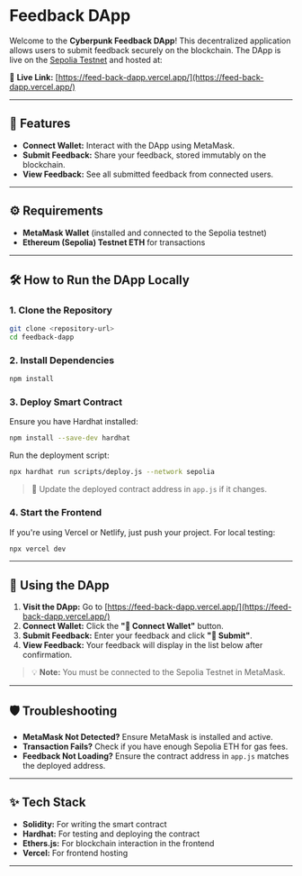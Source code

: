 # Feedback DApp

Welcome to the **Cyberpunk Feedback DApp**! This decentralized application allows users to submit feedback securely on the blockchain. The DApp is live on the [Sepolia Testnet](https://sepolia.etherscan.io/) and hosted at:

🔗 **Live Link:** [https://feed-back-dapp.vercel.app/](https://feed-back-dapp.vercel.app/)

---

## 📄 Features
- **Connect Wallet:** Interact with the DApp using MetaMask.
- **Submit Feedback:** Share your feedback, stored immutably on the blockchain.
- **View Feedback:** See all submitted feedback from connected users.

---

## ⚙️ Requirements
- **MetaMask Wallet** (installed and connected to the Sepolia testnet)
- **Ethereum (Sepolia) Testnet ETH** for transactions

---

## 🛠️ How to Run the DApp Locally

### 1. **Clone the Repository**
```bash
git clone <repository-url>
cd feedback-dapp
```

### 2. **Install Dependencies**
```bash
npm install
```

### 3. **Deploy Smart Contract**
Ensure you have Hardhat installed:
```bash
npm install --save-dev hardhat
```

Run the deployment script:
```bash
npx hardhat run scripts/deploy.js --network sepolia
```

> 🔄 Update the deployed contract address in `app.js` if it changes.

### 4. **Start the Frontend**
If you're using Vercel or Netlify, just push your project. For local testing:
```bash
npx vercel dev
```

---

## 🔗 Using the DApp
1. **Visit the DApp:** Go to [https://feed-back-dapp.vercel.app/](https://feed-back-dapp.vercel.app/)
2. **Connect Wallet:** Click the **"🔗 Connect Wallet"** button.
3. **Submit Feedback:** Enter your feedback and click **"🚀 Submit"**.
4. **View Feedback:** Your feedback will display in the list below after confirmation.

> 💡 **Note:** You must be connected to the Sepolia Testnet in MetaMask.

---

## 🛡️ Troubleshooting
- **MetaMask Not Detected?** Ensure MetaMask is installed and active.
- **Transaction Fails?** Check if you have enough Sepolia ETH for gas fees.
- **Feedback Not Loading?** Ensure the contract address in `app.js` matches the deployed address.

---

## ✨ Tech Stack
- **Solidity:** For writing the smart contract
- **Hardhat:** For testing and deploying the contract
- **Ethers.js:** For blockchain interaction in the frontend
- **Vercel:** For frontend hosting

---
